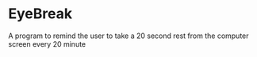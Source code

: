 # EyeBreak
A program to remind the user to take a 20 second rest from the computer screen every 20 minute
